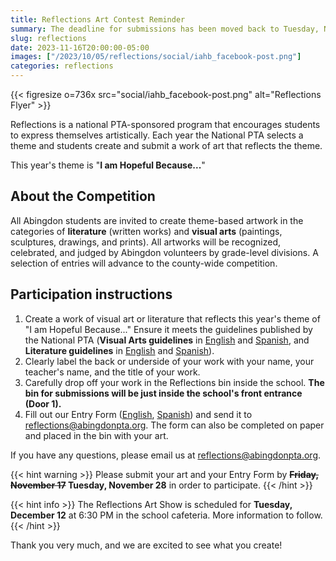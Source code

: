```yaml
--- 
title: Reflections Art Contest Reminder
summary: The deadline for submissions has been moved back to Tuesday, November 28.
slug: reflections
date: 2023-11-16T20:00:00-05:00
images: ["/2023/10/05/reflections/social/iahb_facebook-post.png"]
categories: reflections
---
```


{{< figresize o=736x src="social/iahb_facebook-post.png" alt="Reflections Flyer" >}}

Reflections is a national PTA-sponsored program that encourages students to express themselves artistically. Each year the National PTA selects a theme and students create and submit a work of art that reflects the theme.

This year's theme is "**I am Hopeful Because...**"

## About the Competition

All Abingdon students are invited to create theme-based artwork in the categories of **literature** (written works) and **visual arts** (paintings, sculptures, drawings, and prints). All artworks will be recognized, celebrated, and judged by Abingdon volunteers by grade-level divisions. A selection of entries will advance to the county-wide competition.

## Participation instructions

1. Create a work of visual art or literature that reflects this year's theme of "I am Hopeful Because..." Ensure it meets the guidelines published by the National PTA (**Visual Arts guidelines** in [English](</2023/10/05/reflections/guidelines/Visual Arts.pdf>) and [Spanish](</2023/10/05/reflections/guidelines/Visual Arts - Spanish.pdf>), and **Literature guidelines** in [English](</2023/10/05/reflections/guidelines/Literature.pdf>) and [Spanish](</2023/10/05/reflections/guidelines/Literature - Spanish.pdf>)).
1. Clearly label the back or underside of your work with your name, your teacher's name, and the title of your work.
1. Carefully drop off your work in the Reflections bin inside the school. **The bin for submissions will be just inside the school's front entrance (Door 1).**
1. Fill out our Entry Form ([English](/2023/10/05/reflections/forms/fillable-form_local-leader.pdf), [Spanish](/2023/10/05/reflections/forms/fillable-form_local-leader---es.pdf)) and send it to reflections@abingdonpta.org. The form can also be completed on paper and placed in the bin with your art.

If you have any questions, please email us at reflections@abingdonpta.org.

{{< hint warning >}}
Please submit your art and your Entry Form by **~~Friday, November 17~~ Tuesday, November 28** in order to participate.
{{< /hint >}}

{{< hint info >}}
The Reflections Art Show is scheduled for **Tuesday, December 12** at 6:30 PM in the school cafeteria. More information to follow.
{{< /hint >}}

Thank you very much, and we are excited to see what you create!